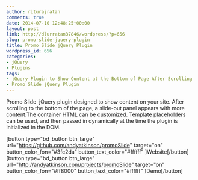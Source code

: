 ```yaml
---
author: riturajratan
comments: true
date: 2014-07-10 12:48:25+00:00
layout: post
link: http://dlurratan37846/wordpress/?p=656
slug: promo-slide-jquery-plugin
title: Promo Slide jQuery Plugin
wordpress_id: 656
categories:
- jQuery
- Plugins
tags:
- jQuery Plugin to Show Content at the Bottom of Page After Scrolling
- Promo Slide jQuery Plugin
---
```


Promo Slide  jQuery plugin designed to show content on your site. After scrolling to the bottom of the page, a slide-out panel appears with more content.The container HTML can be customized. Template placeholders can be used, and then passed in dynamically at the time the plugin is initialized in the DOM.

[button type="bd_button btn_large" url="https://github.com/andyatkinson/promoSlide" target="on" button_color_fon="#3fc2da" button_text_color="#ffffff" ]Website[/button]  [button type="bd_button btn_large" url="http://andyatkinson.com/projects/promoSlide" target="on" button_color_fon="#ff8000" button_text_color="#ffffff" ]Demo[/button]

